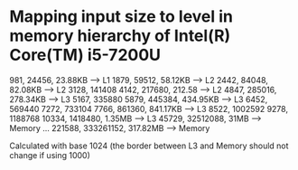 # Mapping input size to level in memory hierarchy of Intel(R) Core(TM) i5-7200U

981, 24456, 23.88KB --> L1
1879, 59512, 58.12KB --> L2
2442, 84048, 82.08KB --> L2
3128, 141408
4142, 217680, 212.58 --> L2
4847, 285016, 278.34KB --> L3
5167, 335880
5879, 445384, 434.95KB --> L3
6452, 569440
7272, 733104
7766, 861360, 841.17KB --> L3
8522, 1002592
9278, 1188768
10334, 1418480, 1.35MB --> L3
45729, 32512088, 31MB --> Memory
...
221588, 333261152, 317.82MB --> Memory

Calculated with base 1024 (the border between L3 and Memory should not change if using 1000)